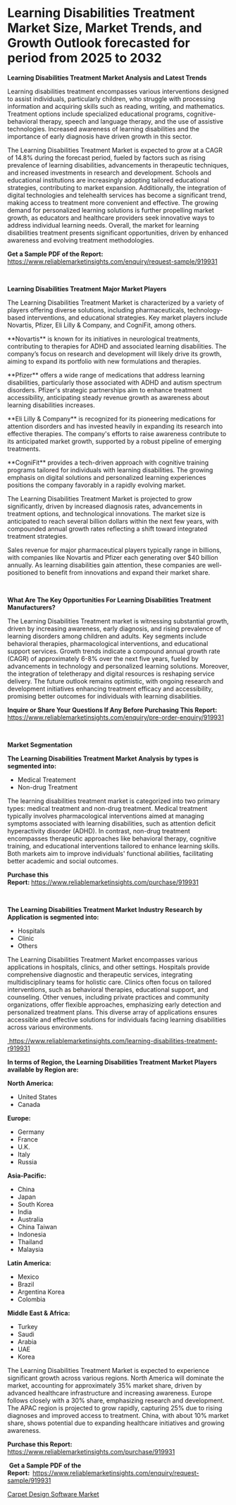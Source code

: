 <p><h1>Learning Disabilities Treatment Market Size, Market Trends, and Growth Outlook forecasted for period from 2025 to 2032</h1></p><p><strong>Learning Disabilities Treatment Market Analysis and Latest Trends</strong></p>
<p><p>Learning disabilities treatment encompasses various interventions designed to assist individuals, particularly children, who struggle with processing information and acquiring skills such as reading, writing, and mathematics. Treatment options include specialized educational programs, cognitive-behavioral therapy, speech and language therapy, and the use of assistive technologies. Increased awareness of learning disabilities and the importance of early diagnosis have driven growth in this sector.</p><p>The Learning Disabilities Treatment Market is expected to grow at a CAGR of 14.8% during the forecast period, fueled by factors such as rising prevalence of learning disabilities, advancements in therapeutic techniques, and increased investments in research and development. Schools and educational institutions are increasingly adopting tailored educational strategies, contributing to market expansion. Additionally, the integration of digital technologies and telehealth services has become a significant trend, making access to treatment more convenient and effective. The growing demand for personalized learning solutions is further propelling market growth, as educators and healthcare providers seek innovative ways to address individual learning needs. Overall, the market for learning disabilities treatment presents significant opportunities, driven by enhanced awareness and evolving treatment methodologies.</p></p>
<p><strong>Get a Sample PDF of the Report:&nbsp;</strong> <a href="https://www.reliablemarketinsights.com/enquiry/request-sample/919931?utm_campaign=3033&utm_medium=2&utm_source=Github&utm_content=ia&utm_term=06032025&utm_id=learning-disabilities-treatment">https://www.reliablemarketinsights.com/enquiry/request-sample/919931</a></p>
<p>&nbsp;</p>
<p><strong>Learning Disabilities Treatment Major Market Players</strong></p>
<p><p>The Learning Disabilities Treatment Market is characterized by a variety of players offering diverse solutions, including pharmaceuticals, technology-based interventions, and educational strategies. Key market players include Novartis, Pfizer, Eli Lilly & Company, and CogniFit, among others.</p><p>**Novartis** is known for its initiatives in neurological treatments, contributing to therapies for ADHD and associated learning disabilities. The company’s focus on research and development will likely drive its growth, aiming to expand its portfolio with new formulations and therapies.</p><p>**Pfizer** offers a wide range of medications that address learning disabilities, particularly those associated with ADHD and autism spectrum disorders. Pfizer's strategic partnerships aim to enhance treatment accessibility, anticipating steady revenue growth as awareness about learning disabilities increases.</p><p>**Eli Lilly & Company** is recognized for its pioneering medications for attention disorders and has invested heavily in expanding its research into effective therapies. The company's efforts to raise awareness contribute to its anticipated market growth, supported by a robust pipeline of emerging treatments.</p><p>**CogniFit** provides a tech-driven approach with cognitive training programs tailored for individuals with learning disabilities. The growing emphasis on digital solutions and personalized learning experiences positions the company favorably in a rapidly evolving market.</p><p>The Learning Disabilities Treatment Market is projected to grow significantly, driven by increased diagnosis rates, advancements in treatment options, and technological innovations. The market size is anticipated to reach several billion dollars within the next few years, with compounded annual growth rates reflecting a shift toward integrated treatment strategies.</p><p>Sales revenue for major pharmaceutical players typically range in billions, with companies like Novartis and Pfizer each generating over $40 billion annually. As learning disabilities gain attention, these companies are well-positioned to benefit from innovations and expand their market share.</p></p>
<p>&nbsp;</p>
<p><strong>What Are The Key Opportunities For Learning Disabilities Treatment Manufacturers?</strong></p>
<p><p>The Learning Disabilities Treatment market is witnessing substantial growth, driven by increasing awareness, early diagnosis, and rising prevalence of learning disorders among children and adults. Key segments include behavioral therapies, pharmacological interventions, and educational support services. Growth trends indicate a compound annual growth rate (CAGR) of approximately 6-8% over the next five years, fueled by advancements in technology and personalized learning solutions. Moreover, the integration of teletherapy and digital resources is reshaping service delivery. The future outlook remains optimistic, with ongoing research and development initiatives enhancing treatment efficacy and accessibility, promising better outcomes for individuals with learning disabilities.</p></p>
<p><strong>Inquire or Share Your Questions If Any Before Purchasing This Report:</strong> <a href="https://www.reliablemarketinsights.com/enquiry/pre-order-enquiry/919931?utm_campaign=3033&utm_medium=2&utm_source=Github&utm_content=ia&utm_term=06032025&utm_id=learning-disabilities-treatment">https://www.reliablemarketinsights.com/enquiry/pre-order-enquiry/919931</a></p>
<p>&nbsp;</p>
<p><strong>Market Segmentation</strong></p>
<p><strong>The Learning Disabilities Treatment Market Analysis by types is segmented into:</strong></p>
<p><ul><li>Medical Treatement</li><li>Non-drug Treatment</li></ul></p>
<p><p>The learning disabilities treatment market is categorized into two primary types: medical treatment and non-drug treatment. Medical treatment typically involves pharmacological interventions aimed at managing symptoms associated with learning disabilities, such as attention deficit hyperactivity disorder (ADHD). In contrast, non-drug treatment encompasses therapeutic approaches like behavioral therapy, cognitive training, and educational interventions tailored to enhance learning skills. Both markets aim to improve individuals' functional abilities, facilitating better academic and social outcomes.</p></p>
<p><strong>Purchase this Report:&nbsp;</strong><a href="https://www.reliablemarketinsights.com/purchase/919931?utm_campaign=3033&utm_medium=2&utm_source=Github&utm_content=ia&utm_term=06032025&utm_id=learning-disabilities-treatment">https://www.reliablemarketinsights.com/purchase/919931</a></p>
<p>&nbsp;</p>
<p><strong>The Learning Disabilities Treatment Market Industry Research by Application is segmented into:</strong></p>
<p><ul><li>Hospitals</li><li>Clinic</li><li>Others</li></ul></p>
<p><p>The Learning Disabilities Treatment Market encompasses various applications in hospitals, clinics, and other settings. Hospitals provide comprehensive diagnostic and therapeutic services, integrating multidisciplinary teams for holistic care. Clinics often focus on tailored interventions, such as behavioral therapies, educational support, and counseling. Other venues, including private practices and community organizations, offer flexible approaches, emphasizing early detection and personalized treatment plans. This diverse array of applications ensures accessible and effective solutions for individuals facing learning disabilities across various environments.</p></p>
<p><a href="https://www.reliablemarketinsights.com/learning-disabilities-treatment-r919931?utm_campaign=3033&utm_medium=2&utm_source=Github&utm_content=ia&utm_term=06032025&utm_id=learning-disabilities-treatment">&nbsp;https://www.reliablemarketinsights.com/learning-disabilities-treatment-r919931</a></p>
<p><strong>In terms of Region, the Learning Disabilities Treatment Market Players available by Region are:</strong></p>
<p>
    <p> <strong> North America: </strong>
        <ul>
            <li>United States</li>
            <li>Canada</li>
        </ul>
        </p> 
    <p> <strong> Europe: </strong>
        <ul>
            <li>Germany</li>
            <li>France</li>
            <li>U.K.</li>
            <li>Italy</li>
            <li>Russia</li>
        </ul>
        </p> 
    <p> <strong> Asia-Pacific: </strong>
        <ul>
            <li>China</li>
            <li>Japan</li>
            <li>South Korea</li>
            <li>India</li>
            <li>Australia</li>
            <li>China Taiwan</li>
            <li>Indonesia</li>
            <li>Thailand</li>
            <li>Malaysia</li>
        </ul>
        </p> 
    <p> <strong> Latin America: </strong>
        <ul>
            <li>Mexico</li>
            <li>Brazil</li>
            <li>Argentina Korea</li>
            <li>Colombia</li>
        </ul>
        </p> 
    <p> <strong> Middle East & Africa: </strong>
        <ul>
            <li>Turkey</li>
            <li>Saudi</li>
            <li>Arabia</li>
            <li>UAE</li>
            <li>Korea</li>
        </ul>
    </p>
    </p>
<p><p>The Learning Disabilities Treatment Market is expected to experience significant growth across various regions. North America will dominate the market, accounting for approximately 35% market share, driven by advanced healthcare infrastructure and increasing awareness. Europe follows closely with a 30% share, emphasizing research and development. The APAC region is projected to grow rapidly, capturing 25% due to rising diagnoses and improved access to treatment. China, with about 10% market share, shows potential due to expanding healthcare initiatives and growing awareness.</p></p>
<p><strong>Purchase this Report: </strong><a href="https://www.reliablemarketinsights.com/purchase/919931?utm_campaign=3033&utm_medium=2&utm_source=Github&utm_content=ia&utm_term=06032025&utm_id=learning-disabilities-treatment">https://www.reliablemarketinsights.com/purchase/919931</a></p>
<p>&nbsp;<strong>Get a Sample PDF of the Report:&nbsp;&nbsp;</strong><a href="https://www.reliablemarketinsights.com/enquiry/request-sample/919931?utm_campaign=3033&utm_medium=2&utm_source=Github&utm_content=ia&utm_term=06032025&utm_id=learning-disabilities-treatment">https://www.reliablemarketinsights.com/enquiry/request-sample/919931</a></p>
<p><strong></strong></p>
<p><p><a href="https://github.com/alasmyayock/Market-Research-Report-List-1/blob/main/carpet-design-software-market.md?utm_campaign=3033&utm_medium=2&utm_source=Github&utm_content=ia&utm_term=06032025&utm_id=learning-disabilities-treatment">Carpet Design Software Market</a></p></p>